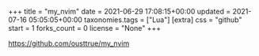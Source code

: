 +++
title = "my_nvim"
date = 2021-06-29 17:08:15+00:00
updated = 2021-07-16 05:05:05+00:00
taxonomies.tags = ["Lua"]
[extra]
css = "github"
start = 1
forks_count = 0
license = "None"
+++

<https://github.com/ousttrue/my_nvim>


